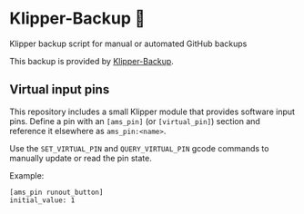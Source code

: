 # Klipper-Backup 💾 
Klipper backup script for manual or automated GitHub backups 

This backup is provided by [Klipper-Backup](https://github.com/Staubgeborener/klipper-backup).

## Virtual input pins

This repository includes a small Klipper module that provides software
input pins. Define a pin with an `[ams_pin]` (or `[virtual_pin]`)
section and reference it elsewhere as `ams_pin:<name>`.

Use the `SET_VIRTUAL_PIN` and `QUERY_VIRTUAL_PIN` gcode commands to
manually update or read the pin state.

Example:

```
[ams_pin runout_button]
initial_value: 1
```

